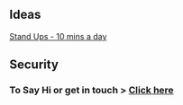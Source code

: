 ## Ideas

[Stand Ups - 10 mins a day](ideas/Agile/10MinsADay.md)

## Security

### To Say Hi or get in touch > [Click here](sayhi.md)
